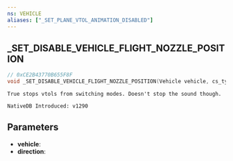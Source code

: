 ```yaml
---
ns: VEHICLE
aliases: ["_SET_PLANE_VTOL_ANIMATION_DISABLED"]
---
```

## _SET_DISABLE_VEHICLE_FLIGHT_NOZZLE_POSITION

```c
// 0xCE2B43770B655F8F
void _SET_DISABLE_VEHICLE_FLIGHT_NOZZLE_POSITION(Vehicle vehicle, cs_type(float) BOOL direction);
```

```
True stops vtols from switching modes. Doesn't stop the sound though.
```

```
NativeDB Introduced: v1290
```

## Parameters
* **vehicle**:
* **direction**:
